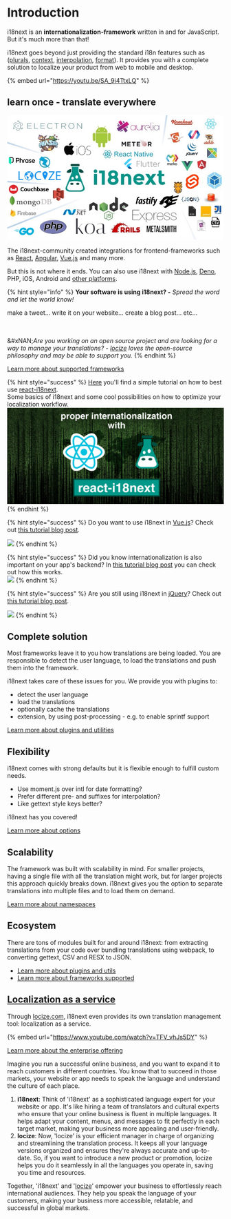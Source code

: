 # Introduction

i18next is an **internationalization-framework** written in and for JavaScript. But it's much more than that!

i18next goes beyond just providing the standard i18n features such as ([plurals](translation-function/plurals.md), [context](translation-function/context.md), [interpolation](translation-function/interpolation.md), [format](translation-function/formatting.md)). It provides you with a complete solution to localize your product from web to mobile and desktop.

{% embed url="https://youtu.be/SA_9i4TtxLQ" %}

## learn once - translate everywhere

![](.gitbook/assets/i18next-ecosystem.jpg)

The i18next-community created integrations for frontend-frameworks such as [React](https://locize.com/blog/react-i18next/), [Angular](https://locize.com/blog/unleash-the-full-power-of-angular-i18next/), [Vue.js](https://locize.com/blog/i18next-vue/) and many more.

But this is not where it ends. You can also use i18next with [Node.js](https://locize.com/blog/how-does-server-side-internationalization-look-like/), [Deno](https://locize.com/blog/i18n-for-deno-with-i18next/), PHP, iOS, Android and [other platforms](overview/supported-frameworks.md).

{% hint style="info" %}
**Your software is using i18next? -** _Spread the word and let the world know!_

make a tweet... write it on your website... create a blog post... etc...

<img src=".gitbook/assets/speaker.jpg" alt="" data-size="original">\
\
&#xNAN;_&#x41;re you working on an open source project and are looking for a way to manage your translations? -_ [_locize_](https://locize.com) _loves the open-source philosophy and may be able to support you._
{% endhint %}

[Learn more about supported frameworks](overview/supported-frameworks.md)

{% hint style="success" %}
[Here](https://locize.com/blog/react-i18next/) you'll find a simple tutorial on how to best use [react-i18next](https://react.i18next.com/).\
Some basics of i18next and some cool possibilities on how to optimize your localization workflow.[\
![](<.gitbook/assets/title width.jpg>)](https://locize.com/blog/react-i18next/)
{% endhint %}

{% hint style="success" %}
Do you want to use i18next in [Vue.js](https://github.com/locize/locize-i18next-vue-example)? Check out [this tutorial blog post](https://locize.com/blog/i18next-vue/).

[![](.gitbook/assets/i18next-vue.jpg)](https://locize.com/blog/i18next-vue/)
{% endhint %}

{% hint style="success" %}
Did you know internationalization is also important on your app's backend? In [this tutorial blog post](https://locize.com/blog/how-does-server-side-internationalization-look-like/) you can check out how this works.[\
](https://locize.com/blog/how-does-server-side-internationalization-look-like/)[![](.gitbook/assets/server_side_backend.jpg)](https://locize.com/blog/how-does-server-side-internationalization-look-like/)
{% endhint %}

{% hint style="success" %}
Are you still using i18next in [jQuery](https://github.com/i18next/jquery-i18next)? Check out [this tutorial blog post](https://www.locize.com/blog/jquery-i18next).

[![](.gitbook/assets/jquery-localization.jpg)](https://www.locize.com/blog/jquery-i18next)
{% endhint %}

## Complete solution

Most frameworks leave it to you how translations are being loaded. You are responsible to detect the user language, to load the translations and push them into the framework.

i18next takes care of these issues for you. We provide you with plugins to:

* detect the user language
* load the translations
* optionally cache the translations
* extension, by using post-processing - e.g. to enable sprintf support

[Learn more about plugins and utilities](overview/plugins-and-utils.md)

## Flexibility

i18next comes with strong defaults but it is flexible enough to fulfill custom needs.

* Use moment.js over intl for date formatting?
* Prefer different pre- and suffixes for interpolation?
* Like gettext style keys better?

i18next has you covered!

[Learn more about options](overview/configuration-options.md)

## Scalability

The framework was built with scalability in mind. For smaller projects, having a single file with all the translation might work, but for larger projects this approach quickly breaks down. i18next gives you the option to separate translations into multiple files and to load them on demand.

[Learn more about namespaces](principles/namespaces.md)

## Ecosystem

There are tons of modules built for and around i18next: from extracting translations from your code over bundling translations using webpack, to converting gettext, CSV and RESX to JSON.

* [Learn more about plugins and utils](overview/plugins-and-utils.md)
* [Learn more about frameworks supported](overview/supported-frameworks.md)

## [Localization as a service](https://locize.com)

Through [locize.com](http://locize.com/?utm_source=i18next_com\&utm_medium=gitbook), i18next even provides its own translation management tool: localization as a service.

{% embed url="https://www.youtube.com/watch?v=TFV_vhJs5DY" %}

[Learn more about the enterprise offering](overview/for-enterprises.md)

Imagine you run a successful online business, and you want to expand it to reach customers in different countries. You know that to succeed in those markets, your website or app needs to speak the language and understand the culture of each place.

1. **i18next**: Think of 'i18next' as a sophisticated language expert for your website or app. It's like hiring a team of translators and cultural experts who ensure that your online business is fluent in multiple languages. It helps adapt your content, menus, and messages to fit perfectly in each target market, making your business more appealing and user-friendly.
2. **locize**: Now, 'locize' is your efficient manager in charge of organizing and streamlining the translation process. It keeps all your language versions organized and ensures they're always accurate and up-to-date. So, if you want to introduce a new product or promotion, locize helps you do it seamlessly in all the languages you operate in, saving you time and resources.

Together, 'i18next' and '[locize](https://locize.com)' empower your business to effortlessly reach international audiences. They help you speak the language of your customers, making your business more accessible, relatable, and successful in global markets.
